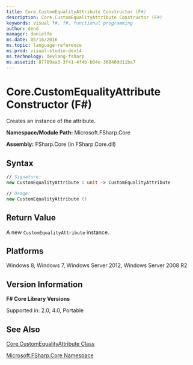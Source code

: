 ```yaml
---
title: Core.CustomEqualityAttribute Constructor (F#)
description: Core.CustomEqualityAttribute Constructor (F#)
keywords: visual f#, f#, functional programming
author: dend
manager: danielfe
ms.date: 05/16/2016
ms.topic: language-reference
ms.prod: visual-studio-dev14
ms.technology: devlang-fsharp
ms.assetid: 87709aa3-3f41-4f4b-b04e-36846dd11ba7 
---
```


# Core.CustomEqualityAttribute Constructor (F#)

Creates an instance of the attribute.

**Namespace/Module Path:** Microsoft.FSharp.Core

**Assembly:** FSharp.Core (in FSharp.Core.dll)


## Syntax

```fsharp
// Signature:
new CustomEqualityAttribute : unit -> CustomEqualityAttribute

// Usage:
new CustomEqualityAttribute ()
```

## Return Value

A new `CustomEqualityAttribute` instance.

## Platforms
Windows 8, Windows 7, Windows Server 2012, Windows Server 2008 R2


## Version Information
**F# Core Library Versions**

Supported in: 2.0, 4.0, Portable

## See Also
[Core.CustomEqualityAttribute Class](Core.CustomEqualityAttribute-Class-%5BFSharp%5D.md)

[Microsoft.FSharp.Core Namespace](Microsoft.FSharp.Core-Namespace-%5BFSharp%5D.md)